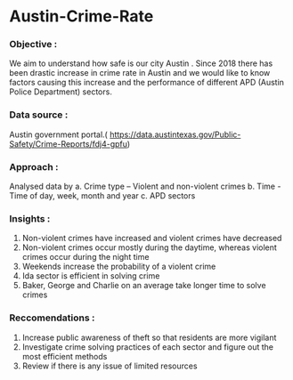 # Austin-Crime-Rate

### Objective  : 
We aim to understand how safe is our city Austin . Since 2018 there has been drastic increase in crime rate in Austin and we would like to know factors causing this increase and the performance of different APD (Austin Police Department) sectors.

### Data source : 
Austin government portal.( https://data.austintexas.gov/Public-Safety/Crime-Reports/fdj4-gpfu) 

### Approach :  
Analysed data by
a.	Crime type – Violent and non-violent crimes
b.	Time  - Time of day, week, month and year
c.	APD sectors 

### Insights :
1.	Non-violent crimes have increased and violent crimes have decreased
2.	Non-violent crimes occur mostly during the daytime, whereas violent crimes occur during the night time
3.	Weekends increase the probability of a violent crime
4.	Ida sector is efficient in solving crime
5.	Baker, George and Charlie on an average take longer time to solve crimes 

### Reccomendations :
1.	Increase public awareness of theft so that residents are more vigilant
2.	Investigate crime solving practices of each sector and figure out the most efficient methods
3.	Review if there is any issue of limited resources
